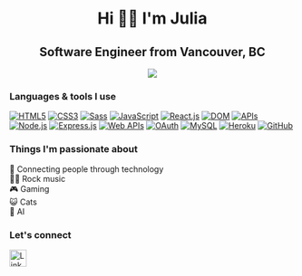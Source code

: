 <div align="center">

# Hi 👋🏼 I'm Julia
## Software Engineer from Vancouver, BC
<img src="https://i.giphy.com/media/v1.Y2lkPTc5MGI3NjExYWo2cGNlNXQxc2NocXo3OW84bm8wZmg0amo3OGw5OGE3N3BicWNlYiZlcD12MV9pbnRlcm5hbF9naWZfYnlfaWQmY3Q9Zw/xT9IgIc0lryrxvqVGM/giphy.gif">
</div>


### Languages & tools I use

[![HTML5](https://img.shields.io/badge/HTML5-E34F26?style=for-the-badge&logo=html5&logoColor=white)](https://developer.mozilla.org/en-US/docs/Web/HTML)
[![CSS3](https://img.shields.io/badge/CSS3-1572B6?style=for-the-badge&logo=css3&logoColor=white)](https://developer.mozilla.org/en-US/docs/Web/CSS)
[![Sass](https://img.shields.io/badge/Sass-CC6699?style=for-the-badge&logo=sass&logoColor=white)](https://sass-lang.com/)
[![JavaScript](https://img.shields.io/badge/JavaScript-F7DF1E?style=for-the-badge&logo=javascript&logoColor=black)](https://developer.mozilla.org/en-US/docs/Web/JavaScript)
[![React.js](https://img.shields.io/badge/React-61DAFB?style=for-the-badge&logo=react&logoColor=black)](https://reactjs.org/)
[![DOM](https://img.shields.io/badge/DOM-323330?style=for-the-badge&logo=javascript&logoColor=white)](https://developer.mozilla.org/en-US/docs/Web/API/Document_Object_Model)
[![APIs](https://img.shields.io/badge/APIs-0A66C2?style=for-the-badge&logo=graphql&logoColor=white)](https://developer.mozilla.org/en-US/docs/Web/API)
[![Node.js](https://img.shields.io/badge/Node.js-339933?style=for-the-badge&logo=node.js&logoColor=white)](https://nodejs.org/)
[![Express.js](https://img.shields.io/badge/Express.js-000000?style=for-the-badge&logo=express&logoColor=white)](https://expressjs.com/)
[![Web APIs](https://img.shields.io/badge/Web_APIs-4285F4?style=for-the-badge&logo=googlecloud&logoColor=white)](https://developer.mozilla.org/en-US/docs/Web/API)
[![OAuth](https://img.shields.io/badge/OAuth-2A3750?style=for-the-badge&logo=keycloak&logoColor=white)](https://oauth.net/)
[![MySQL](https://img.shields.io/badge/MySQL-4479A1?style=for-the-badge&logo=mysql&logoColor=white)](https://dev.mysql.com/doc/)
[![Heroku](https://img.shields.io/badge/Heroku-430098?style=for-the-badge&logo=heroku&logoColor=white)](https://www.heroku.com/)
[![GitHub](https://img.shields.io/badge/GitHub-181717?style=for-the-badge&logo=github&logoColor=white)](https://github.com/)

### Things I'm passionate about

🔗 Connecting people through technology
<br>🤘🏼 Rock music
<br>🎮 Gaming
<br>😺 Cats
<br>🤖 AI

### Let's connect
<a href="https://www.linkedin.com/in/juliababicheva" target="_blank"> <img src="https://cdn-icons-png.flaticon.com/512/174/174857.png" alt="LinkedIn Logo" width="30"> </a>

